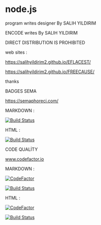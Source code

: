 # node.js
 program writes designer By SALIH YILDIRIM
 
 ENCODE writes By SALIH YILDIRIM

 
DIRECT DISTRIBUTION IS PROHIBITED

  

web sites :


https://salihyildirim2.github.io/EFLACEST/

https://salihyildirim2.github.io/FREECAUSE/

thanks 



BADGES SEMA

https://semaphoreci.com/

MARKDOWN :

[![Build Status](https://semaphoreci.com/api/v1/salihyildirim2-33/freecause/branches/master/badge.svg)](https://semaphoreci.com/salihyildirim2-33/freecause)

HTML :

<a href='https://semaphoreci.com/salihyildirim2-33/freecause'> <img src='https://semaphoreci.com/api/v1/salihyildirim2-33/freecause/branches/master/badge.svg' alt='Build Status'></a>

CODE QUALİTY 

www.codefactor.io

MARKDOWN :

[![CodeFactor](https://www.codefactor.io/repository/github/salihyildirim2/freecause/badge)](https://www.codefactor.io/repository/github/salihyildirim2/freecause)

[![Build Status](https://semaphoreci.com/api/v1/salihyildirim2-33/freecause/branches/master/badge.svg)](https://semaphoreci.com/salihyildirim2-33/freecause)

HTML :

<a href="https://www.codefactor.io/repository/github/salihyildirim2/freecause"><img src="https://www.codefactor.io/repository/github/salihyildirim2/freecause/badge" alt="CodeFactor" /></a>

<a href='https://semaphoreci.com/salihyildirim2-33/freecause'> <img src='https://semaphoreci.com/api/v1/salihyildirim2-33/freecause/branches/master/badge.svg' alt='Build Status'></a>



